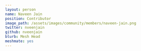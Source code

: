 ```yaml
---
layout: person
name: Naveen Jain
position: Contributor
image_path: /assets/images/community/members/naveen-jain.png
twitter: nveenjain
github: nveenjain
blurb: Mesh Head
meshmate: yes
---
```

